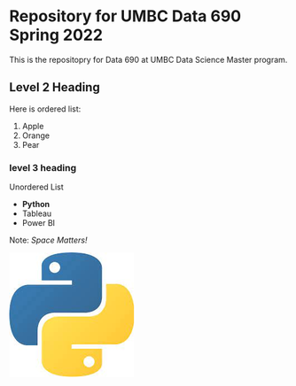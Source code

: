 # Repository for UMBC Data 690 Spring 2022
This is the repositopry for Data 690 at UMBC Data Science Master program.
## Level 2 Heading

Here is ordered list:

1. Apple
2. Orange
3. Pear

### level 3 heading

Unordered List

- **Python**
- Tableau
- Power BI

Note: *Space Matters!*

![Python Logo](python.jfif)







